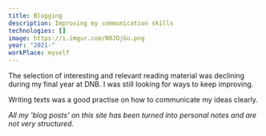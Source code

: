 ```yaml
---
title: Blogging
description: Improving my communication skills
technologies: []
image: https://i.imgur.com/N0JOjGu.png
year: "2021-"
workPlace: myself
---
```


The selection of interesting and relevant reading material was declining during my final year at DNB.
I was still looking for ways to keep improving.

Writing texts was a good practise on how to communicate my ideas clearly.

*All my 'blog posts' on this site has been turned into personal notes and are not very structured.*
